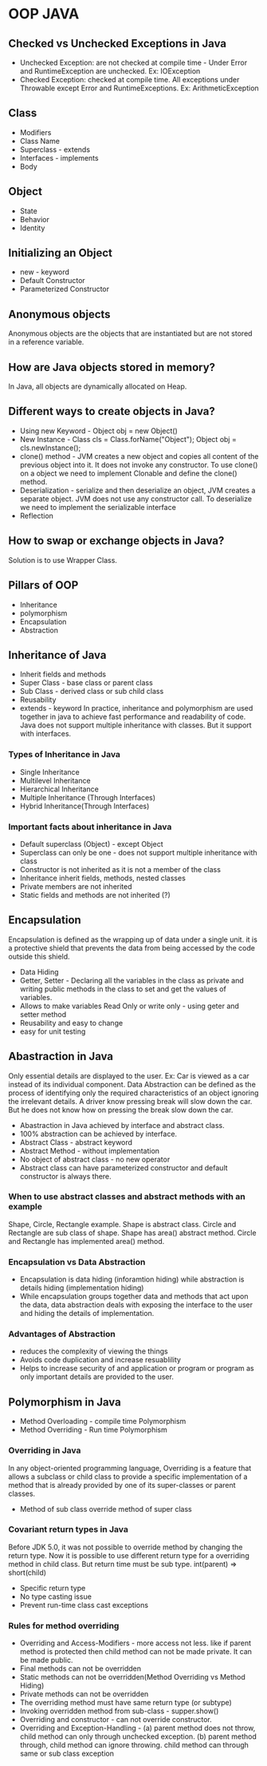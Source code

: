 # OOP JAVA

## Checked vs Unchecked Exceptions in Java
* Unchecked Exception: are not checked at compile time - Under Error and RuntimeException are unchecked. Ex: IOException
* Checked Exception: checked at compile time. All exceptions under Throwable except Error and RuntimeExceptions. Ex: ArithmeticException

## Class
* Modifiers
* Class Name
* Superclass - extends
* Interfaces - implements
* Body

## Object
* State
* Behavior
* Identity

## Initializing an Object
* new - keyword
* Default Constructor
* Parameterized Constructor

## Anonymous objects
Anonymous objects are the objects that are instantiated but are not stored in a reference variable.

## How are Java objects stored in memory?
In Java, all objects are dynamically allocated on Heap.

## Different ways to create objects in Java?
* Using new Keyword - Object obj = new Object()
* New Instance - Class cls = Class.forName("Object"); Object obj = cls.newInstance();
* clone() method - JVM creates a new object and copies all content of the previous object into it. It does not invoke any constructor. To use clone() on a object we need to implement Clonable and define the clone() method.
* Deserialization - serialize and then deserialize an object, JVM creates a separate object. JVM does not use any constructor call. To deserialize we need to implement the serializable interface
* Reflection

## How to swap or exchange objects in Java?
Solution is to use Wrapper Class.

## Pillars of OOP
* Inheritance
* polymorphism
* Encapsulation
* Abstraction

## Inheritance of Java
* Inherit fields and methods
* Super Class - base class or parent class
* Sub Class - derived class or sub child class
* Reusability
* extends - keyword
In practice, inheritance and polymorphism are used together in java to achieve fast performance and readability of code. Java does not support multiple inheritance with classes. But it support with interfaces.
### Types of Inheritance in Java
* Single Inheritance
* Multilevel Inheritance
* Hierarchical Inheritance
* Multiple Inheritance (Through Interfaces)
* Hybrid Inheritance(Through Interfaces)

### Important facts about inheritance in Java
* Default superclass (Object) - except Object
* Superclass can only be one - does not support multiple inheritance with class
* Constructor is not inherited as it is not a member of the class
* Inheritance inherit fields, methods, nested classes
* Private members are not inherited
* Static fields and methods are not inherited (?)

## Encapsulation
Encapsulation is defined as the wrapping up of data under a single unit. it is a protective shield that prevents the data from being accessed by the code outside this shield.
* Data Hiding
* Getter, Setter - Declaring all the variables in the class as private and writing public methods in the class to set and get the values of variables.
* Allows to make variables Read Only or write only - using geter and setter method
* Reusability and easy to change
* easy for unit testing

## Abastraction in Java
Only essential details are displayed to the user. Ex: Car is viewed as a car instead of its individual component. Data Abstraction can be defined as the process of identifying only the required characteristics of an object ignoring the irrelevant details. A driver know pressing break will slow down the car. But he does not know how on pressing the break slow down the car.

* Abastraction in Java achieved by interface and abstract class. 
* 100% abstraction can be achieved by interface.
* Abstract Class - abstract keyword
* Abstract Method - without implementation
* No object of abstract class - no new operator
* Abstract class can have parameterized constructor and default constructor is always there.

### When to use abstract classes and abstract methods with an example
Shape, Circle, Rectangle example. Shape is abstract class. Circle and Rectangle are sub class of shape. Shape has area() abstract method. Circle and Rectangle has implemented area() method.

### Encapsulation vs Data Abstraction
* Encapsulation is data hiding (inforamtion hiding) while abstraction is details hiding (implementation hiding)
* While encapsulation groups together data and methods that act upon the data, data abstraction deals with exposing the interface to the user and hiding the details of implementation.

### Advantages of Abstraction
* reduces the complexity of viewing the things
* Avoids code duplication and increase resuablility
* Helps to increase security of and application or program or program as only important details are provided to the user.

## Polymorphism in Java
* Method Overloading - compile time Polymorphism
* Method Overriding - Run time Polymorphism

### Overriding in Java
In any object-oriented programming language, Overriding is a feature that allows a subclass or child class to provide a specific implementation of a method that is already provided by one of its super-classes or parent classes.
* Method of sub class override method of super class

### Covariant return types in Java
Before JDK 5.0, it was not possible to override method by changing the return type. Now it is possible to use different return type for a overriding method in child class. But return time must be sub type. int(parent) => short(child)
* Specific return type
* No type casting issue
* Prevent run-time class cast exceptions

### Rules for method overriding
* Overriding and Access-Modifiers - more access not less. like if parent method is protected then child method can not be made private. It can be made public.
* Final methods can not be overridden
* Static methods can not be overridden(Method Overriding vs Method Hiding) 
* Private methods can not be overridden
* The overriding method must have same return type (or subtype) 
* Invoking overridden method from sub-class - supper.show()
* Overriding and constructor - can not override constructor.
* Overriding and Exception-Handling - (a) parent method does not throw, child method can only through unchecked exception. (b) parent method through, child method can ignore throwing. child method can through same or sub class exception
